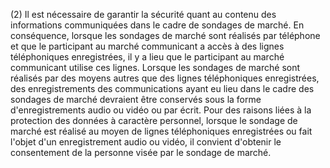 (2) Il est nécessaire de garantir la sécurité quant au contenu des informations communiquées dans le cadre de sondages de marché. En conséquence, lorsque les sondages de marché sont réalisés par téléphone et que le participant au marché communicant a accès à des lignes téléphoniques enregistrées, il y a lieu que le participant au marché communicant utilise ces lignes. Lorsque les sondages de marché sont réalisés par des moyens autres que des lignes téléphoniques enregistrées, des enregistrements des communications ayant eu lieu dans le cadre des sondages de marché devraient être conservés sous la forme d'enregistrements audio ou vidéo ou par écrit. Pour des raisons liées à la protection des données à caractère personnel, lorsque le sondage de marché est réalisé au moyen de lignes téléphoniques enregistrées ou fait l'objet d'un enregistrement audio ou vidéo, il convient d'obtenir le consentement de la personne visée par le sondage de marché.